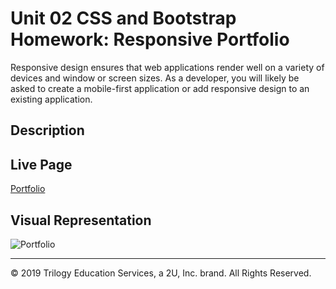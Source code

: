 # Unit 02 CSS and Bootstrap Homework: Responsive Portfolio

Responsive design ensures that web applications render well on a variety of devices and window or screen sizes. As a developer, you will likely be asked to create a mobile-first application or add responsive design to an existing application. 

## Description


## Live Page

[Portfolio](https://stephenkeenan.github.io/Stephen-Keenan-Portfolio/index.html)

## Visual Representation

![Portfolio](https://github.com/StephenKeenan/Stephen-Keenan-Portfolio/blob/master/Assets/Images/Portfolio.JPG)


- - -

© 2019 Trilogy Education Services, a 2U, Inc. brand. All Rights Reserved.
